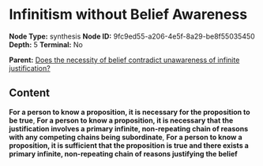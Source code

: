 # Infinitism without Belief Awareness

**Node Type:** synthesis
**Node ID:** 9fc9ed55-a206-4e5f-8a29-be8f55035450
**Depth:** 5
**Terminal:** No

**Parent:** [Does the necessity of belief contradict unawareness of infinite justification?](does-the-necessity-of-belief-contradict-unawareness-of-infinite-justification-antithesis-bee3a40e-f80a-497f-bcbe-6696071a49b5.md)

## Content

**For a person to know a proposition, it is necessary for the proposition to be true**, **For a person to know a proposition, it is necessary that the justification involves a primary infinite, non-repeating chain of reasons with any competing chains being subordinate**, **For a person to know a proposition, it is sufficient that the proposition is true and there exists a primary infinite, non-repeating chain of reasons justifying the belief**
